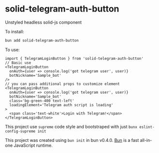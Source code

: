 # solid-telegram-auth-button

Unstyled headless solid-js component

To install:

```bash
bun add solid-telegram-auth-button
```

To use:

```tsx
import { TelegramLoginButton } from 'solid-telegram-auth-button'
// Basic use
<TelegramLoginButton
  onAuth={user => console.log('got telegram user', user)}
  botNickname='Sample_bot'
/>
// you can pass additional props to customize element
<TelegramLoginButton
  onAuth={user => console.log('got telegram user', user)}
  botNickname='Sample_bot'
  class='bg-green-400 text-left'
  loadingElement='Telegram auth script is loading'
>
  <span class='text-white'>Login with Telegram!</span>
</TelegramLoginButton>
```

This project use `supreme` code style and bootstraped with just `bunx eslint-config-supreme init`

This project was created using `bun init` in bun v0.4.0. [Bun](https://bun.sh) is a fast all-in-one JavaScript runtime.
